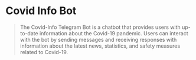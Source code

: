 # Covid Info Bot
> The Covid-Info Telegram Bot is a chatbot that provides users with up-to-date information about the Covid-19 pandemic. Users can interact with the bot by sending messages and receiving responses with information about the latest news, statistics, and safety measures related to Covid-19.
